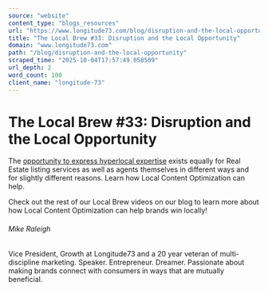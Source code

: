 ```yaml
---
source: "website"
content_type: "blogs_resources"
url: "https://www.longitude73.com/blog/disruption-and-the-local-opportunity"
title: "The Local Brew #33: Disruption and the Local Opportunity"
domain: "www.longitude73.com"
path: "/blog/disruption-and-the-local-opportunity"
scraped_time: "2025-10-04T17:57:49.058509"
url_depth: 2
word_count: 100
client_name: "longitude-73"
---
```


# The Local Brew #33: Disruption and the Local Opportunity

The [opportunity to express hyperlocal expertise](/blog/realtors-specialize-in-your-neighborhoods) exists equally for Real Estate listing services as well as agents themselves in different ways and for slightly different reasons. Learn how Local Content Optimization can help.

Check out the rest of our Local Brew videos on our blog to learn more about how Local Content Optimization can help brands win locally!

###### Mike Raleigh

Vice President, Growth at Longitude73 and a 20 year veteran of multi-discipline marketing. Speaker. Entrepreneur. Dreamer. Passionate about making brands connect with consumers in ways that are mutually beneficial.